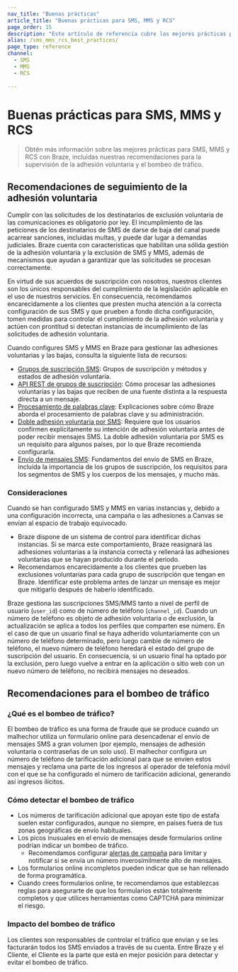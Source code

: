 ```yaml
---
nav_title: "Buenas prácticas"
article_title: "Buenas prácticas para SMS, MMS y RCS" 
page_order: 15
description: "Este artículo de referencia cubre las mejores prácticas para SMS/MMS."
alias: /sms_mms_rcs_best_practices/
page_type: reference
channel:
  - SMS
  - MMS
  - RCS
  
---
```


# Buenas prácticas para SMS, MMS y RCS 

> Obtén más información sobre las mejores prácticas para SMS, MMS y RCS con Braze, incluidas nuestras recomendaciones para la supervisión de la adhesión voluntaria y el bombeo de tráfico.

## Recomendaciones de seguimiento de la adhesión voluntaria

Cumplir con las solicitudes de los destinatarios de exclusión voluntaria de las comunicaciones es obligatorio por ley. El incumplimiento de las peticiones de los destinatarios de SMS de darse de baja del canal puede acarrear sanciones, incluidas multas, y puede dar lugar a demandas judiciales. Braze cuenta con características que habilitan una sólida gestión de la adhesión voluntaria y la exclusión de SMS y MMS, además de mecanismos que ayudan a garantizar que las solicitudes se procesan correctamente.

En virtud de sus acuerdos de suscripción con nosotros, nuestros clientes son los únicos responsables del cumplimiento de la legislación aplicable en el uso de nuestros servicios. En consecuencia, recomendamos encarecidamente a los clientes que presten mucha atención a la correcta configuración de sus SMS y que prueben a fondo dicha configuración, tomen medidas para controlar el cumplimiento de la adhesión voluntaria y actúen con prontitud si detectan instancias de incumplimiento de las solicitudes de adhesión voluntaria.

Cuando configures SMS y MMS en Braze para gestionar las adhesiones voluntarias y las bajas, consulta la siguiente lista de recursos:
* [Grupos de suscripción SMS]({{site.baseurl}}/sms_rcs_subscription_groups/): Grupos de suscripción y métodos y estados de adhesión voluntaria.
* [API REST de grupos de suscripción]({{site.baseurl}}/api/endpoints/subscription_groups): Cómo procesar las adhesiones voluntarias y las bajas que reciben de una fuente distinta a la respuesta directa a un mensaje.
* [Procesamiento de palabras clave]({{site.baseurl}}/user_guide/message_building_by_channel/sms_mms_rcs/keywords/): Explicaciones sobre cómo Braze aborda el procesamiento de palabras clave y su administración.
* [Doble adhesión voluntaria por SMS]({{site.baseurl}}/user_guide/message_building_by_channel/sms_mms_rcs/keywords/double_opt_in/): Requiere que los usuarios confirmen explícitamente su intención de adhesión voluntaria antes de poder recibir mensajes SMS. La doble adhesión voluntaria por SMS es un requisito para algunos países, por lo que Braze recomienda configurarla.
* [Envío de mensajes SMS]({{site.baseurl}}/sending_phone_numbers/): Fundamentos del envío de SMS en Braze, incluida la importancia de los grupos de suscripción, los requisitos para los segmentos de SMS y los cuerpos de los mensajes, y mucho más.

### Consideraciones

Cuando se han configurado SMS y MMS en varias instancias y, debido a una configuración incorrecta, una campaña o las adhesiones a Canvas se envían al espacio de trabajo equivocado.

* Braze dispone de un sistema de control para identificar dichas instancias. Si se marca este comportamiento, Braze reasignará las adhesiones voluntarias a la instancia correcta y rellenará las adhesiones voluntarias que se hayan producido durante el periodo.
* Recomendamos encarecidamente a los clientes que prueben las exclusiones voluntarias para cada grupo de suscripción que tengan en Braze. Identificar este problema antes de lanzar un mensaje es mejor que mitigarlo después de haberlo identificado.

Braze gestiona las suscripciones SMS/MMS tanto a nivel de perfil de usuario (`user_id`) como de número de teléfono (`channel_id`). Cuando un número de teléfono es objeto de adhesión voluntaria o de exclusión, la actualización se aplica a todos los perfiles que comparten ese número. En el caso de que un usuario final se haya adherido voluntariamente con un número de teléfono determinado, pero luego cambie de número de teléfono, el nuevo número de teléfono heredará el estado del grupo de suscripción del usuario. En consecuencia, si un usuario final ha optado por la exclusión, pero luego vuelve a entrar en la aplicación o sitio web con un nuevo número de teléfono, no recibirá mensajes no deseados.

## Recomendaciones para el bombeo de tráfico

### ¿Qué es el bombeo de tráfico?

El bombeo de tráfico es una forma de fraude que se produce cuando un malhechor utiliza un formulario online para desencadenar el envío de mensajes SMS a gran volumen (por ejemplo, mensajes de adhesión voluntaria o contraseñas de un solo uso). El malhechor configura un número de teléfono de tarificación adicional para que se envíen estos mensajes y reclama una parte de los ingresos al operador de telefonía móvil con el que se ha configurado el número de tarificación adicional, generando así ingresos ilícitos.

### Cómo detectar el bombeo de tráfico

* Los números de tarificación adicional que apoyan este tipo de estafa suelen estar configurados, aunque no siempre, en países fuera de tus zonas geográficas de envío habituales.
* Los picos inusuales en el envío de mensajes desde formularios online podrían indicar un bombeo de tráfico.
    * Recomendamos configurar [alertas de campaña]({{site.baseurl}}/user_guide/engagement_tools/campaigns/managing_campaigns/campaign_alerts/) para limitar y notificar si se envía un número inverosímilmente alto de mensajes.
* Los formularios online incompletos pueden indicar que se han rellenado de forma programática.
* Cuando crees formularios online, te recomendamos que establezcas reglas para asegurarte de que los formularios están totalmente completos y que utilices herramientas como CAPTCHA para minimizar el riesgo.

### Impacto del bombeo de tráfico

Los clientes son responsables de controlar el tráfico que envían y se les facturarán todos los SMS enviados a través de su cuenta. Entre Braze y el Cliente, el Cliente es la parte que está en mejor posición para detectar y evitar el bombeo de tráfico.

